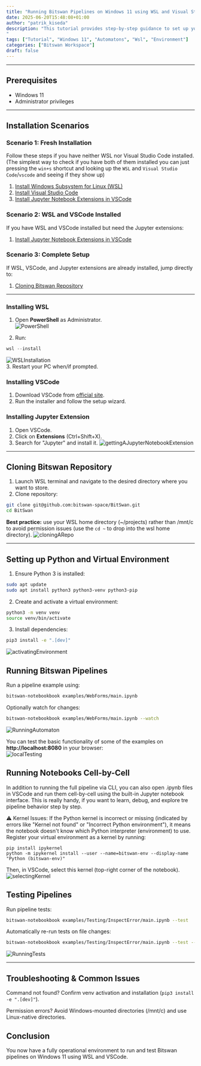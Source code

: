 ```yaml
---
title: "Running Bitswan Pipelines on Windows 11 using WSL and Visual Studio Code"
date: 2025-06-20T15:48:08+01:00
author: "patrik_kiseda"
description: "This tutorial provides step-by-step guidance to set up your environment on Windows 11 for running and testing Bitswan pipelines. Using the Windows Subsystem for Linux (WSL), Visual Studio Code (VSCode), Python virtual environments, and Jupyter Notebook extensions, you'll establish an efficient workspace capable of executing Bitswan pipelines seamlessly.
"
tags: ["Tutorial", "Windows 11", "Automatons", "Wsl", "Environment"]
categories: ["Bitswan Workspace"]
draft: false
---
```


---

## Prerequisites
- Windows 11
- Administrator privileges

---

## Installation Scenarios

### Scenario 1: Fresh Installation
Follow these steps if you have neither WSL nor Visual Studio Code installed.  
(The simplest way to check if you have both of them installed you can just pressing the ```win+s``` shortcut and looking up the ```WSL``` and ```Visual Studio Code```/```vscode``` and seeing if they show up)

1. [Install Windows Subsystem for Linux (WSL)](#installing-wsl)
2. [Install Visual Studio Code](#installing-vscode)
3. [Install Jupyter Notebook Extensions in VSCode](#installing-jupyter-extension)

### Scenario 2: WSL and VSCode Installed
If you have WSL and VSCode installed but need the Jupyter extensions:

1. [Install Jupyter Notebook Extensions in VSCode](#installing-jupyter-extension)

### Scenario 3: Complete Setup
If WSL, VSCode, and Jupyter extensions are already installed, jump directly to:

1. [Cloning Bitswan Repository](#cloning-bitswan-repository)

---

### Installing WSL
1. Open **PowerShell** as Administrator.  
![PowerShell](/images/win11environmentsetup/win11environmentsetup-PowerShell.png)  

2. Run:
```powershell
wsl --install
```
![WSLInstallation](/images/win11environmentsetup/win11environmentsetup-WSLInstallation.png)  
3. Restart your PC when/if prompted.

### Installing VSCode
1. Download VSCode from [official site](https://code.visualstudio.com/).
2. Run the installer and follow the setup wizard.

### Installing Jupyter Extension
1. Open VSCode.
2. Click on **Extensions** (Ctrl+Shift+X).
3. Search for "Jupyter" and install it.
![gettingAJupyterNotebookExtension](/images/win11environmentsetup/win11environmentsetup-jupyterPlugin.png)

---

## Cloning Bitswan Repository
1. Launch WSL terminal and navigate to the desired directory where you want to store.
2. Clone repository:
```bash
git clone git@github.com:bitswan-space/BitSwan.git
cd BitSwan
```
**Best practice:** use your WSL home directory (~/projects) rather than /mnt/c to avoid permission issues (use the ```cd ~``` to drop into the wsl home directory).
![cloningARepo](/images/win11environmentsetup/win11environmentsetup-cloningARepository.png)


---

## Setting up Python and Virtual Environment
1. Ensure Python 3 is installed:
```bash
sudo apt update
sudo apt install python3 python3-venv python3-pip
```
2. Create and activate a virtual environment:
```bash
python3 -m venv venv
source venv/bin/activate
```
3. Install dependencies:
```bash
pip3 install -e ".[dev]"
```
![activatingEnvironment](/images/win11environmentsetup/win11environmentsetup-activatingTheEnvironment.png)


## Running Bitswan Pipelines
Run a pipeline example using:
```bash
bitswan-notebookbook examples/WebForms/main.ipynb
```
Optionally watch for changes:
```bash
bitswan-notebookbook examples/WebForms/main.ipynb --watch
```
![RunningAutomaton](/images/win11environmentsetup/win11environmentsetup-runningAnAutomaton.png)

You can test the basic functionality of some of the examples on **http://localhost:8080** in your browser:  
![localTesting](/images/win11environmentsetup/win11environmentsetup-localTest.png)

## Running Notebooks Cell-by-Cell

In addition to running the full pipeline via CLI, you can also open .ipynb files in VSCode and run them cell-by-cell using the built-in Jupyter notebook interface. This is really handy, if you want to learn, debug, and explore tre pipeline behavior step by step.

⚠️ Kernel Issues: If the Python kernel is incorrect or missing (indicated by errors like "Kernel not found" or "Incorrect Python environment"), it means the notebook doesn't know which Python interpreter (environment) to use. Register your virtual environment as a kernel by running:

```
pip install ipykernel
python -m ipykernel install --user --name=bitswan-env --display-name "Python (bitswan-env)"
```

Then, in VSCode, select this kernel (top-right corner of the notebook).
![selectingKernel](/images/win11environmentsetup/win11environmentsetup-activatingTheKernel.png)

## Testing Pipelines
Run pipeline tests:
```bash
bitswan-notebookbook examples/Testing/InspectError/main.ipynb --test
```

Automatically re-run tests on file changes:
```bash
bitswan-notebookbook examples/Testing/InspectError/main.ipynb --test --watch
```
![RunningTests](/images/win11environmentsetup/win11environmentsetup-runningTests.png)

---

## Troubleshooting & Common Issues

Command not found? Confirm venv activation and installation (```pip3 install -e ".[dev]"```).

Permission errors? Avoid Windows-mounted directories (/mnt/c) and use Linux-native directories.


## Conclusion
You now have a fully operational environment to run and test Bitswan pipelines on Windows 11 using WSL and VSCode.


